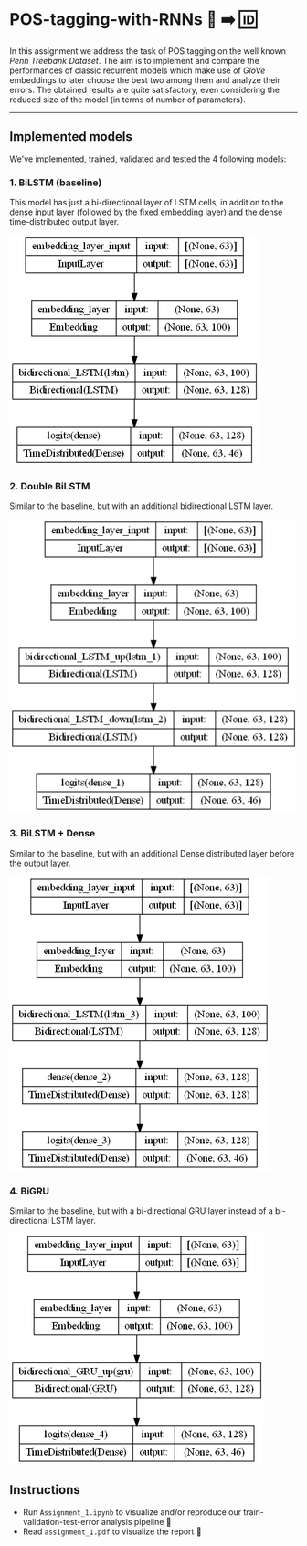 # POS-tagging-with-RNNs :bookmark_tabs:  :arrow_right: :id:

In this assignment we address the task of POS tagging on the well known *Penn Treebank Dataset*. The aim is to implement and compare the performances of classic recurrent models which make use of *GloVe* embeddings to later choose the best two among them and analyze their errors. The obtained results are quite satisfactory, even considering the reduced size of the model (in terms of number of parameters).

____

## Implemented models

We've implemented, trained, validated and tested the 4 following models:

### 1. BiLSTM (baseline)
This model has just a bi-directional layer of LSTM cells, in addition to the dense input layer (followed by the fixed embedding layer) and the dense time-distributed output layer.

<img src="https://raw.githubusercontent.com/DavideFemia/POS-tagging-with-RNNs/main/img/BiLSTM.png" alt="BiLSTM model structure" style="width:200px height: auto"/>

### 2. Double BiLSTM
Similar to the baseline, but with an additional bidirectional LSTM layer.

<img src="https://raw.githubusercontent.com/DavideFemia/POS-tagging-with-RNNs/main/img/double_bilstm.png" alt="double BiLSTM model structure" style="width:200px height: auto"/>

### 3.  BiLSTM + Dense
Similar to the baseline, but with an additional Dense distributed layer before the output layer.

<img src="https://raw.githubusercontent.com/DavideFemia/POS-tagging-with-RNNs/main/img/BiLSTM_dense.png" alt="BiLSTM+dense model structure" style="width:200px height: auto"/>

### 4.  BiGRU
Similar to the baseline, but with a bi-directional GRU layer instead of a bi-directional LSTM layer.

<img src="https://raw.githubusercontent.com/DavideFemia/POS-tagging-with-RNNs/main/img/BiGRU.png" alt="BiGRU model structure" style="width:200px height: auto"/>



## Instructions

- Run ```Assignment_1.ipynb``` to visualize and/or reproduce our train-validation-test-error analysis pipeline :green_book:
- Read ```assignment_1.pdf``` to visualize the report :scroll:

